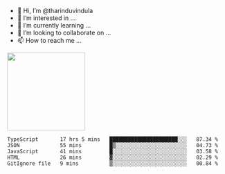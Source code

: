 - 👋 Hi, I’m @tharinduvindula
- 👀 I’m interested in ...
- 🌱 I’m currently learning ...
- 💞️ I’m looking to collaborate on ...
- 📫 How to reach me ...

<!---
tharinduvindula/tharinduvindula is a ✨ special ✨ repository because its `README.md` (this file) appears on your GitHub profile.
You can click the Preview link to take a look at your changes.
--->

<img height="180em" src="https://github-readme-stats.vercel.app/api?username=tharinduvindula&show_icons=true&hide_border=false&&count_private=true&include_all_commits=true" />


<!--START_SECTION:waka-->
```text
TypeScript       17 hrs 5 mins   ██████████████████████░░░   87.34 % 
JSON             55 mins         █▒░░░░░░░░░░░░░░░░░░░░░░░   04.73 % 
JavaScript       41 mins         █░░░░░░░░░░░░░░░░░░░░░░░░   03.58 % 
HTML             26 mins         ▓░░░░░░░░░░░░░░░░░░░░░░░░   02.29 % 
GitIgnore file   9 mins          ▒░░░░░░░░░░░░░░░░░░░░░░░░   00.84 % 
```
<!--END_SECTION:waka-->
